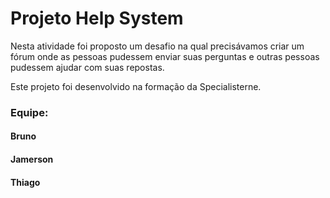 # Projeto Help System

Nesta atividade foi proposto um desafio na qual precisávamos criar um fórum onde as pessoas pudessem enviar suas perguntas e outras pessoas pudessem ajudar com suas repostas. 

Este projeto foi desenvolvido na formação da Specialisterne.

### Equipe:
####    Bruno
####    Jamerson
####    Thiago
